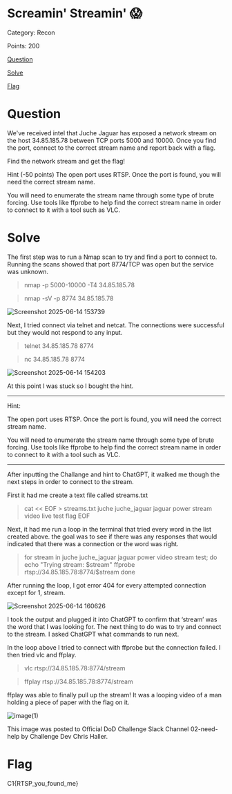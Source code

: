 # Screamin' Streamin' 😱
Category: Recon

Points: 200

[Question](#Question)

[Solve](#Solve)

[Flag](#Flag)

# Question 
We've received intel that Juche Jaguar has exposed a network stream on the host 34.85.185.78 between TCP ports 5000 and 10000. Once you find the port, connect to the correct stream name and report back with a flag.

Find the network stream and get the flag!

Hint (-50 points)
The open port uses RTSP. Once the port is found, you will need the correct stream name.

You will need to enumerate the stream name through some type of brute forcing. Use tools like ffprobe to help find the correct stream name in order to connect to it with a tool such as VLC.

# Solve
The first step was to run a Nmap scan to try and find a port to connect to. Running the scans showed that port 8774/TCP was open but the service was unknown.

> nmap -p 5000-10000 -T4 34.85.185.78

> nmap -sV -p 8774 34.85.185.78

![Screenshot 2025-06-14 153739](https://github.com/user-attachments/assets/f2c77134-8b62-42ab-a164-8517824fdee9)

Next, I tried connect via telnet and netcat. The connections were successful but they would not respond to any input.

> telnet 34.85.185.78 8774

> nc 34.85.185.78 8774

![Screenshot 2025-06-14 154203](https://github.com/user-attachments/assets/d579bc52-e8bb-4bc6-8c38-5e42e5edd203)

At this point I was stuck so I bought the hint.

---

Hint:

The open port uses RTSP. Once the port is found, you will need the correct stream name.

You will need to enumerate the stream name through some type of brute forcing. Use tools like ffprobe to help find the correct stream name in order to connect to it with a tool such as VLC.

---

After inputting the Challange and hint to ChatGPT, it walked me though the next steps in order to connect to the stream.

First it had me create a text file called streams.txt

> cat << EOF > streams.txt
> juche
> juche_jaguar
> jaguar
> power
> stream
> video
> live
> test
> flag
> EOF

Next, it had me run a loop in the terminal that tried every word in the list created above. the goal was to see if there was any responses that would indicated that there was a connection or the word was right.

> for stream in juche juche_jaguar jaguar power video stream test; do
>     echo "Trying stream: $stream"
>     ffprobe rtsp://34.85.185.78:8774/$stream
> done

After running the loop, I got error 404 for every attempted connection except for 1, stream.

![Screenshot 2025-06-14 160626](https://github.com/user-attachments/assets/8c3f8493-864f-4de3-acc1-3513d73cf113)

I took the output and plugged it into ChatGPT to confirm that ‘stream’ was the word that I was looking for. The next thing to do was to try and connect to the stream. I asked ChatGPT what commands to run next.

In the loop above I tried to connect with ffprobe but the connection failed. I then tried vlc and ffplay.

> vlc rtsp://34.85.185.78:8774/stream

> ffplay rtsp://34.85.185.78:8774/stream

ffplay was able to finally pull up the stream! It was a looping video of a man holding a piece of paper with the flag on it. 

![image(1)](https://github.com/user-attachments/assets/de7ffc9b-6710-459b-bba7-449049e23d5e)

This image was posted to Official DoD Challenge Slack Channel 02-need-help by Challenge Dev Chris Haller.

# Flag
C1{RTSP_you_found_me}
